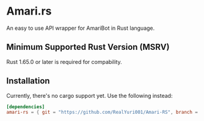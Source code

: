 # Amari.rs

An easy to use API wrapper for AmariBot in Rust language.

## Minimum Supported Rust Version (MSRV)

Rust 1.65.0 or later is required for compability.

## Installation

Currently, there's no cargo support yet. Use the following instead:

```toml
[dependencies]
amari-rs = { git = "https://github.com/RealYuri001/Amari-RS", branch = "master" }
```